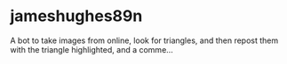 # jameshughes89n
A bot to take images from online, look for triangles, and then repost them with the triangle highlighted, and a comme…
